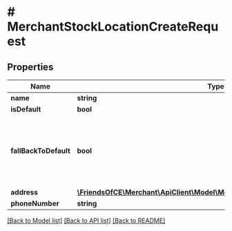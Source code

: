 # # MerchantStockLocationCreateRequest

## Properties

Name | Type | Description | Notes
------------ | ------------- | ------------- | -------------
**name** | **string** |  |
**isDefault** | **bool** |  | [optional]
**fallBackToDefault** | **bool** | If false: only use fulfillment by channel, else (also) use merchant fulfillment. | [optional]
**address** | [**\FriendsOfCE\Merchant\ApiClient\Model\MerchantStockLocationAddressRequest**](MerchantStockLocationAddressRequest.md) |  | [optional]
**phoneNumber** | **string** |  | [optional]

[[Back to Model list]](../../README.md#models) [[Back to API list]](../../README.md#endpoints) [[Back to README]](../../README.md)
